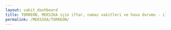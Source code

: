 ```yaml
---
layout: vakit_dashboard
title: TORREON, MEKSIKA için iftar, namaz vakitleri ve hava durumu - ilçe/eyalet seç
permalink: /MEKSIKA/TORREON/
---
```


<script type="text/javascript">
  var GLOBAL_COUNTRY = 'MEKSIKA';
  var GLOBAL_CITY = 'TORREON';
  var GLOBAL_STATE = '';
  var lat = 72;
  var lon = 21;
</script>
